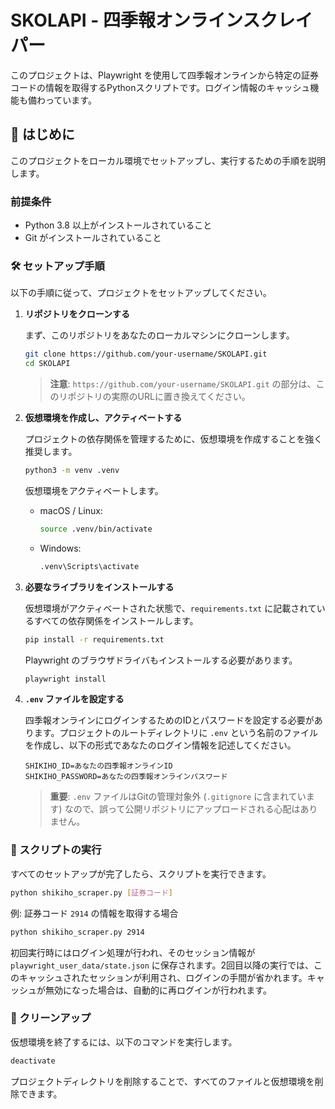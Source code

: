 # SKOLAPI - 四季報オンラインスクレイパー

このプロジェクトは、Playwright を使用して四季報オンラインから特定の証券コードの情報を取得するPythonスクリプトです。ログイン情報のキャッシュ機能も備わっています。

## 🚀 はじめに

このプロジェクトをローカル環境でセットアップし、実行するための手順を説明します。

### 前提条件

*   Python 3.8 以上がインストールされていること
*   Git がインストールされていること

### 🛠️ セットアップ手順

以下の手順に従って、プロジェクトをセットアップしてください。

1.  **リポジトリをクローンする**

    まず、このリポジトリをあなたのローカルマシンにクローンします。

    ```bash
    git clone https://github.com/your-username/SKOLAPI.git
    cd SKOLAPI
    ```

    > **注意**: `https://github.com/your-username/SKOLAPI.git` の部分は、このリポジトリの実際のURLに置き換えてください。

2.  **仮想環境を作成し、アクティベートする**

    プロジェクトの依存関係を管理するために、仮想環境を作成することを強く推奨します。

    ```bash
    python3 -m venv .venv
    ```

    仮想環境をアクティベートします。

    *   macOS / Linux:
        ```bash
        source .venv/bin/activate
        ```
    *   Windows:
        ```bash
        .venv\Scripts\activate
        ```

3.  **必要なライブラリをインストールする**

    仮想環境がアクティベートされた状態で、`requirements.txt` に記載されているすべての依存関係をインストールします。

    ```bash
    pip install -r requirements.txt
    ```

    Playwright のブラウザドライバもインストールする必要があります。

    ```bash
    playwright install
    ```

4.  **`.env` ファイルを設定する**

    四季報オンラインにログインするためのIDとパスワードを設定する必要があります。プロジェクトのルートディレクトリに `.env` という名前のファイルを作成し、以下の形式であなたのログイン情報を記述してください。

    ```
    SHIKIHO_ID=あなたの四季報オンラインID
    SHIKIHO_PASSWORD=あなたの四季報オンラインパスワード
    ```

    > **重要**: `.env` ファイルはGitの管理対象外 (`.gitignore` に含まれています) なので、誤って公開リポジトリにアップロードされる心配はありません。

### 🏃 スクリプトの実行

すべてのセットアップが完了したら、スクリプトを実行できます。

```bash
python shikiho_scraper.py [証券コード]
```

例: 証券コード `2914` の情報を取得する場合

```bash
python shikiho_scraper.py 2914
```

初回実行時にはログイン処理が行われ、そのセッション情報が `playwright_user_data/state.json` に保存されます。2回目以降の実行では、このキャッシュされたセッションが利用され、ログインの手間が省かれます。キャッシュが無効になった場合は、自動的に再ログインが行われます。

### 🧹 クリーンアップ

仮想環境を終了するには、以下のコマンドを実行します。

```bash
deactivate
```

プロジェクトディレクトリを削除することで、すべてのファイルと仮想環境を削除できます。

